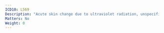 ```yaml
---
ICD10: L569
Description: "Acute skin change due to ultraviolet radiation, unspecified"
Matters: No
Weight: 0
---
```

